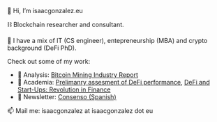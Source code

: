 👋 Hi, I’m isaacgonzalez.eu

⛓️ Blockchain researcher and consultant.

🌱 I have a mix of IT (CS engineer), entepreneurship (MBA) and crypto background (DeFi PhD). 

Check out some of my work:
- 📘 Analysis: [Bitcoin Mining Industry Report](https://crypto-oxygen.com/wp-content/uploads/2022/12/2022_Crypto-Oxygen_Bitcoin-Mining-Industry-Report.pdf)
- 📗 Academia: [Prelimanry assesment of DeFi performance](https://www.sciencedirect.com/science/article/pii/S0040162522002669), [
DeFi and Start-Ups: Revolution in Finance](https://link.springer.com/chapter/10.1007/978-3-030-94058-4_10)
- 📕 Newsletter: [Consenso (Spanish) ](https://consenso.substack.com/)

📫 Mail me: isaacgonzalez at isaacgonzalez dot eu
